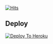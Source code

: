 
[![Hits](https://hits.seeyoufarm.com/api/count/incr/badge.svg?url=https%3A%2F%2Fgithub.com%2FSpEcHiDe%2FHaR0Ku&count_bg=%2379C83D&title_bg=%23555555&icon=&icon_color=%23E7E7E7&title=hits&edge_flat=false)](https://github.com/SpEcHiDe/HaR0Ku)


## Deploy
[![Deploy To Heroku](https://www.herokucdn.com/deploy/button.svg)](https://dashboard.heroku.com/new?button-url=https%3A%2F%2Fgithub.com%2FSpEcHiDe%2FHaR0Ku&template=https%3A%2F%2Fgithub.com%2FSpEcHiDe%2FHaR0Ku)
